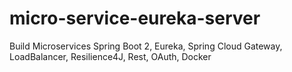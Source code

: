 # micro-service-eureka-server
Build Microservices Spring Boot 2, Eureka, Spring Cloud Gateway, LoadBalancer, Resilience4J, Rest, OAuth, Docker
